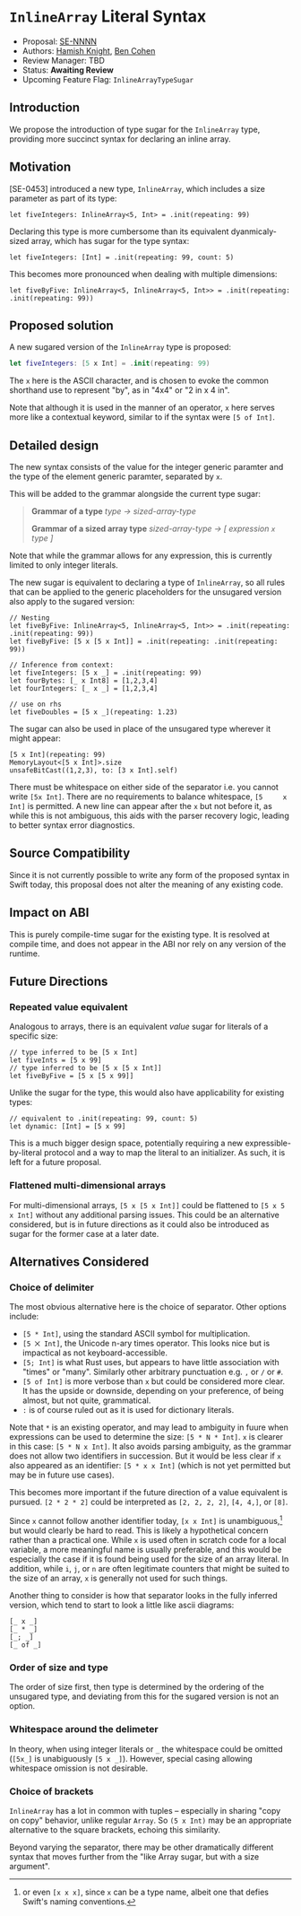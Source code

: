 # `InlineArray` Literal Syntax

* Proposal: [SE-NNNN](0354-inline-array-sugar.md)
* Authors: [Hamish Knight](https://github.com/hamishknight), [Ben Cohen](https://github.com/airspeedswift)
* Review Manager: TBD
* Status: **Awaiting Review**
* Upcoming Feature Flag: `InlineArrayTypeSugar`

## Introduction

We propose the introduction of type sugar for the `InlineArray` type, providing more succinct syntax for declaring an inline array.

## Motivation

[SE-0453] introduced a new type, `InlineArray`, which includes a size parameter as part of its type:

```
let fiveIntegers: InlineArray<5, Int> = .init(repeating: 99)
```

Declaring this type is more cumbersome than its equivalent dyanmicaly-sized array, which has sugar for the type syntax:

```
let fiveIntegers: [Int] = .init(repeating: 99, count: 5)
```

This becomes more pronounced when dealing with multiple dimensions:

```
let fiveByFive: InlineArray<5, InlineArray<5, Int>> = .init(repeating: .init(repeating: 99))
```

## Proposed solution

A new sugared version of the `InlineArray` type is proposed:

```swift
let fiveIntegers: [5 x Int] = .init(repeating: 99)
```

The `x` here is the ASCII character, and is chosen to evoke the common shorthand use to represent "by", as in "4x4" or "2 in x 4 in". 

Note that although it is used in the manner of an operator, `x` here serves more like a contextual keyword, similar to if the syntax were `[5 of Int]`.

## Detailed design

The new syntax consists of the value for the integer generic paramter and the type of the element generic paramter, separated by `x`.

This will be added to the grammar alongside the current type sugar:

> **Grammar of a type**
> _type → sized-array-type_
>
> **Grammar of a sized array type**
> _sized-array-type → [ expression `x` type ]_

Note that while the grammar allows for any expression, this is currently limited to only integer literals.

The new sugar is equivalent to declaring a type of `InlineArray`, so all rules that can be applied to the generic placeholders for the unsugared version also apply to the sugared version:

```
// Nesting
let fiveByFive: InlineArray<5, InlineArray<5, Int>> = .init(repeating: .init(repeating: 99))
let fiveByFive: [5 x [5 x Int]] = .init(repeating: .init(repeating: 99))

// Inference from context:
let fiveIntegers: [5 x _] = .init(repeating: 99)
let fourBytes: [_ x Int8] = [1,2,3,4]
let fourIntegers: [_ x _] = [1,2,3,4]

// use on rhs
let fiveDoubles = [5 x _](repeating: 1.23)
```

The sugar can also be used in place of the unsugared type wherever it might appear:

```
[5 x Int](repeating: 99)
MemoryLayout<[5 x Int]>.size
unsafeBitCast((1,2,3), to: [3 x Int].self)
```

There must be whitespace on either side of the separator i.e. you cannot write `[5x Int]`. There are no requirements to balance whitespace, `[5     x Int]` is permitted. A new line can appear after the `x` but not before it, as while this is not ambiguous, this aids with the parser recovery logic, leading to better syntax error diagnostics.

## Source Compatibility

Since it is not currently possible to write any form of the proposed syntax in Swift today, this proposal does not alter the meaning of any existing code.

## Impact on ABI

This is purely compile-time sugar for the existing type. It is resolved at compile time, and does not appear in the ABI nor rely on any version of the runtime.

## Future Directions

### Repeated value equivalent

Analogous to arrays, there is an equivalent _value_ sugar for literals of a specific size:

```
// type inferred to be [5 x Int]
let fiveInts = [5 x 99]
// type inferred to be [5 x [5 x Int]]
let fiveByFive = [5 x [5 x 99]]
```

Unlike the sugar for the type, this would also have applicability for existing types:

```
// equivalent to .init(repeating: 99, count: 5)
let dynamic: [Int] = [5 x 99]
```

This is a much bigger design space, potentially requiring a new expressible-by-literal protocol and a way to map the literal to an initializer. As such, it is left for a future proposal.

### Flattened multi-dimensional arrays

For multi-dimensional arrays, `[5 x [5 x Int]]` could be flattened to `[5 x 5 x Int]` without any additional parsing issues. This could be an alternative considered, but is in future directions as it could also be introduced as sugar for the former case at a later date.

## Alternatives Considered

### Choice of delimiter

The most obvious alternative here is the choice of separator. Other options include:

- `[5 * Int]`, using the standard ASCII symbol for multiplication.
- `[5 ⨉ Int]`, the Unicode n-ary times operator. This looks nice but is impactical as not keyboard-accessible.
- `[5; Int]` is what Rust uses, but appears to have little association with "times" or "many". Similarly other arbitrary punctuation e.g. `,` or `/` or `#`.
- `[5 of Int]` is more verbose than `x` but could be considered more clear. It has the upside or downside, depending on your preference, of being almost, but not quite, grammatical.
- `:` is of course ruled out as it is used for dictionary literals.

Note that `*` is an existing operator, and may lead to ambiguity in fuure when expressions can be used to determine the size: `[5 * N * Int]`. `x` is clearer in this case: `[5 * N x Int]`. It also avoids parsing ambiguity, as the grammar does not allow two identifiers in succession. But it would be less clear if `x` also appeared as an identifier: `[5 * x x Int]` (which is not yet permitted but may be in future use cases).

This becomes more important if the future direction of a value equivalent is pursued. `[2 * 2 * 2]` could be interpreted as `[2, 2, 2, 2]`, `[4, 4,]`, or `[8]`.

Since `x` cannot follow another identifier today, `[x x Int]` is unambiguous,[^type] but would clearly be hard to read. This is likely a hypothetical concern rather than a practical one. While `x` is used often in scratch code for a local variable, a more meaningful name is usually preferable, and this would be especially the case if it is found being used for the size of an array literal. In addition, while `i`, `j`, or `n` are often legitimate counters that might be suited to the size of an array, `x` is generally not used for such things.

[^type]: or even `[x x x]`, since `x` can be a type name, albeit one that defies Swift's naming conventions.

Another thing to consider is how that separator looks in the fully inferred version, which tend to start to look a little like ascii diagrams:

```
[_ x _]
[_ * _]
[_; _]
[_ of _]
```

### Order of size and type

The order of size first, then type is determined by the ordering of the unsugared type, and deviating from this for the sugared version is not an option.

### Whitespace around the delimeter

In theory, when using integer literals or `_` the whitespace could be omitted (`[5x_]` is unabiguously `[5 x _]`). However, special casing allowing whitespace omission is not desirable.

### Choice of brackets

`InlineArray` has a lot in common with tuples – especially in sharing "copy on copy" behavior, unlike regular `Array`. So `(5 x Int)` may be an appropriate alternative to the square brackets, echoing this similarity. 

Beyond varying the separator, there may be other dramatically different syntax that moves further from the "like Array sugar, but with a size argument".
